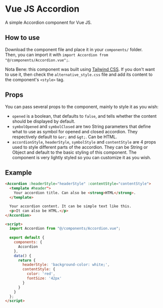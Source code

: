 # Vue JS Accordion
A simple Accordion component for Vue JS.

## How to use
Download the component file and place it in your `components/` folder.  
Then, you can import it with `import Accordion from "@/components/Accordion.vue";`.  
  
Nota Bene: this component was built using [Tailwind CSS](https://tailwindcss.com/). If you don't want to use it, then check the `alternative_style.css` file and add its content to the component's `<style>` tag.

## Props
You can pass several props to the component, mainly to style it as you wish:
- `opened` is a boolean, that defaults to `false`, and tells whether the content should be displayed by default.
- `symbolOpened` and `symbolClosed` are two String parameters that define what to use as symbol for opened and closed accordion. They respectively default to `&or;` and `&gt;`. Can be HTML.
- `accordionStyle`, `headerStyle`, `symbolStyle` and `contentStyle` are 4 props used to style different parts of the accordion. They can be String or Object and default to the basic styling of this component. The component is very lightly styled so you can customize it as you wish.

## Example
```html
<Accordion :headerStyle="headerStyle" :contentStyle="contentStyle">
  <template #header">
    Your accordion title. Can also be <strong>HTML</strong>.
  </template>

  Your accordion content. It can be simple text like this.
  <p>It can also be HTML.</p>
</Accordion>

<script>
  import Accordion from "@/components/Accordion.vue";
  
  export default {
    components: {
      Accordion
    },
    data() {
      return {
        headerStyle: 'background-color: white;',
        contentStyle: {
          color: 'red',
          fontSize: '42px'
        }
      }
    }
  };
</script>
```
